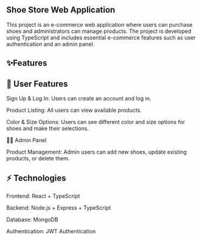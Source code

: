 ## **Shoe Store Web Application**

This project is an e-commerce web application where users can purchase shoes and administrators can manage products. The project is developed using TypeScript and includes essential e-commerce features such as user authentication and an admin panel.

## ✨**Features**

## 👤 **User Features**

Sign Up & Log In: Users can create an account and log in.

Product Listing: All users can view available products.

Color & Size Options: Users can see different color and size options for shoes and make their selections.

👨‍💼 Admin Panel

Product Management: Admin users can add new shoes, update existing products, or delete them.

## ⚡ **Technologies**

Frontend: React + TypeScript

Backend: Node.js + Express + TypeScript

Database: MongoDB

Authentication: JWT Authentication